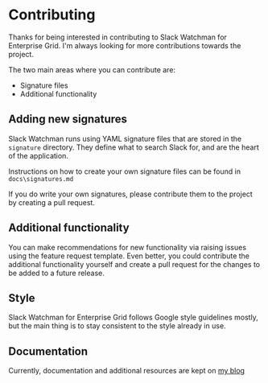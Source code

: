 # Contributing

Thanks for being interested in contributing to Slack Watchman for Enterprise Grid. I'm always looking for more contributions towards the project.

The two main areas where you can contribute are:
- Signature files
- Additional functionality


## Adding new signatures
Slack Watchman runs using YAML signature files that are stored in the `signature` directory. They define what to search Slack for, and are the heart of the application.

Instructions on how to create your own signature files can be found in `docs\signatures.md`

If you do write your own signatures, please contribute them to the project by creating a pull request.


## Additional functionality
You can make recommendations for new functionality via raising issues using the feature request template. Even better, you could contribute the additional functionality yourself and create a pull request for the changes to be added to a future release.
## Style

Slack Watchman for Enterprise Grid follows Google style guidelines mostly, but the main thing is to stay consistent to the style already in use.

## Documentation
Currently, documentation and additional resources are kept on [my blog](https://papermtn.co.uk/category/tools/slack-watchman-for-enterprise-grid/) 
